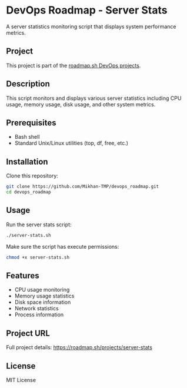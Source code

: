 # DevOps Roadmap - Server Stats

A server statistics monitoring script that displays system performance metrics.

## Project

This project is part of the [roadmap.sh DevOps projects](https://roadmap.sh/projects/server-stats).

## Description

This script monitors and displays various server statistics including CPU usage, memory usage, disk usage, and other system metrics.

## Prerequisites

- Bash shell
- Standard Unix/Linux utilities (top, df, free, etc.)

## Installation

Clone this repository:

```bash
git clone https://github.com/Mikhan-TMP/devops_roadmap.git
cd devops_roadmap
```

## Usage

Run the server stats script:

```bash
./server-stats.sh
```

Make sure the script has execute permissions:

```bash
chmod +x server-stats.sh
```

## Features

- CPU usage monitoring
- Memory usage statistics
- Disk space information
- Network statistics
- Process information

## Project URL

Full project details: https://roadmap.sh/projects/server-stats

## License

MIT License